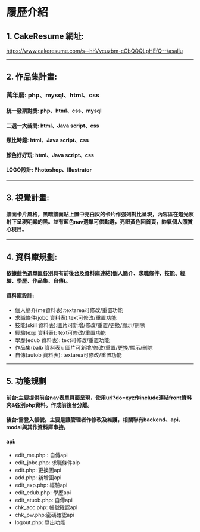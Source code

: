 # 履歷介紹
## 1.	CakeResume 網址:
https://www.cakeresume.com/s--hhVvcuzbm-cCbQQQLpHEfQ--/asaliu
<hr>

## 2.	作品集計畫:
### 萬年曆: php、mysql、html、css
#### 統一發票對獎: php、html、css、mysql
#### 二選一大哉問: html、Java script、css
#### 類比時鐘: html、Java script、css
#### 顏色好好玩: html、Java script、css
#### LOGO設計: Photoshop、Illustrator
<hr>

## 3.	視覺計畫: 
#### 牆面卡片風格，黑暗牆面貼上置中亮白灰的卡片作強列對比呈現，內容區在燈光照射下呈現明顯的黑。並有藍色nav選單可供點選，亮眼黃色回首頁，帥氣個人照賞心稅目。
<hr>

## 4.	資料庫規劃:
#### 依據藍色選單區各別具有前後台及資料庫連結(個人簡介、求職條件、技能、經驗、學歷、作品集、自傳)。
#### 資料庫設計:
* 個人簡介(me資料表):textarea可修改/重置功能
* 求職條件(jobc 資料表):text可修改/重置功能
* 技能(skill 資料表):圖片可新增/修改/重置/更換/顯示/刪除
* 經驗(exp 資料表): text可修改/重置功能
* 學歷(edub 資料表): text可修改/重置功能
* 作品集(balb 資料表): 圖片可新增/修改/重置/更換/顯示/刪除
* 自傳(autob 資料表): textarea可修改/重置功能
 <hr>

## 5.	功能規劃
#### 前台:主要提供前台nav表單頁面呈現，使用url?do=xyz作include連結front資料夾&各別php資料。作成前後台分離。
#### 後台:需登入帳號。主要是讓管理者作修改及維護，相關聯有backend、api、modal與其作資料庫串接。
#### api:
* edit_me.php : 自傳api
* edit_jobc.php: 求職條件aip
* edit.php: 更換圖api
* add.php: 新增圖api
* edit_exp.php: 經驗api
* edit_edub.php: 學歷api
* edit_atuob.php: 自傳api
* chk_acc.php: 帳號確認api
* chk_pw.php:密碼確認api
* logout.php: 登出功能

